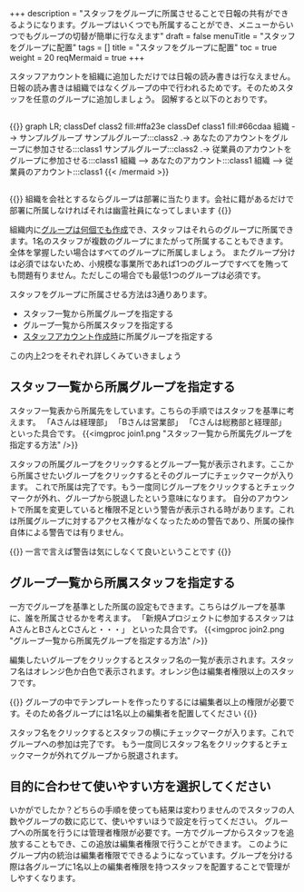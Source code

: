 +++
description = "スタッフをグループに所属させることで日報の共有ができるようになります。グループはいくつでも所属することができ、メニューからいつでもグループの切替が簡単に行なえます"
draft = false
menuTitle = "スタッフをグループに配置"
tags = []
title = "スタッフをグループに配置"
toc = true
weight = 20
reqMermaid = true
+++

スタッフアカウントを組織に追加しただけでは日報の読み書きは行なえません。日報の読み書きは組織ではなくグループの中で行われるためです。そのためスタッフを任意のグループに追加しましょう。
図解すると以下のとおりです。

<div style="overflow:scroll">

{{<mermaid align="center">}}
graph LR;
  classDef class2 fill:#ffa23e
  classDef class1 fill:#66cdaa
  組織 --> サンプルグループ
  サンプルグループ:::class2 .-> あなたのアカウントをグループに参加させる:::class1
  サンプルグループ:::class2 .-> 従業員のアカウントをグループに参加させる:::class1
  組織 --> あなたのアカウント:::class1
  組織 --> 従業員のアカウント:::class1
{{< /mermaid >}}

</div>

{{<alice pos="right" icon="default">}}
組織を会社とするならグループは部署に当たります。会社に籍があるだけで部署に所属しなければそれは幽霊社員になってしまいます
{{</alice>}}

組織内に[グループは何個でも作成](/org/groupsetting/make/)でき、スタッフはそれらのグループに所属できます。1名のスタッフが複数のグループにまたがって所属することもできます。
全体を掌握したい場合はすべてのグループに所属しましょう。
またグループ分けは必須ではないため、小規模な事業所であれば1つのグループですべてを賄っても問題有りません。ただしこの場合でも最低1つのグループは必須です。

スタッフをグループに所属させる方法は3通りあります。

- スタッフ一覧から所属グループを指定する
- グループ一覧から所属スタッフを指定する
- [スタッフアカウント作成時](/org/staff/make/)に所属グループを指定する

この内上2つをそれぞれ詳しくみていきましょう

## スタッフ一覧から所属グループを指定する

スタッフ一覧表から所属先をしています。こちらの手順ではスタッフを基準に考えます。
「Aさんは経理部」
「Bさんは営業部」
「Cさんは総務部と経理部」
といった具合です。
{{<imgproc join1.png "スタッフ一覧から所属先グループを指定する方法" />}}

スタッフの所属グループをクリックするとグループ一覧が表示されます。ここから所属させたいグループをクリックするとそのグループにチェックマークが入ります。
これで所属は完了です。もう一度同じグループをクリックするとチェックマークが外れ、グループから脱退したという意味になります。
自分のアカウントで所属を変更していると権限不足という警告が表示される時があります。これは所属グループに対するアクセス権がなくなったための警告であり、所属の操作自体による警告では有りません。

{{<alice pos="right" icon="default">}}
一言で言えば警告は気にしなくて良いということです
{{</alice>}}


## グループ一覧から所属スタッフを指定する

一方でグループを基準とした所属の設定もできます。こちらはグループを基準に、誰を所属させるかを考えます。
「新規Aプロジェクトに参加するスタッフはAさんとBさんとCさんと・・・」
といった具合です。
{{<imgproc join2.png "グループ一覧から所属先グループを指定する方法" />}}

編集したいグループをクリックするとスタッフ名の一覧が表示されます。スタッフ名はオレンジ色か白色で表示されます。オレンジ色は編集者権限以上のスタッフです。

{{<alice pos="right" icon="here">}}
グループの中でテンプレートを作ったりするには編集者以上の権限が必要です。そのため各グループには1名以上の編集者を配置してください
{{</alice>}}

スタッフ名をクリックするとスタッフの横にチェックマークが入ります。これでグループへの参加は完了です。
もう一度同じスタッフ名をクリックするとチェックマークが外れてグループから脱退されます。

## 目的に合わせて使いやすい方を選択してください

いかがでしたか？どちらの手順を使っても結果は変わりませんのでスタッフの人数やグループの数に応じて、使いやすいほうで設定を行ってください。
グループへの所属を行うには管理者権限が必要です。一方でグループからスタッフを追放することもでき、この追放は編集者権限で行うことができます。
このようにグループ内の統治は編集者権限でできるようになっています。グループを分ける際は各グループに1名以上の編集者権限を持つスタッフを配置することで管理がしやすくなります。
